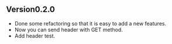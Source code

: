Version0.2.0
---

- Done some refactoring so that it is easy to add a new features.
- Now you can send header with GET method.
- Add header test.
